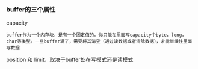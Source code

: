 ### buffer的三个属性

capacity

    buffer作为一个内存块，是有一个固定值的。你只能在里面写capacity个byte，long，char等类型。一旦buffer满了，需要将其清空（通过读数据或者清除数据），才能继续往里面写数据

position 和 limit，取决于buffer处在写模式还是读模式

